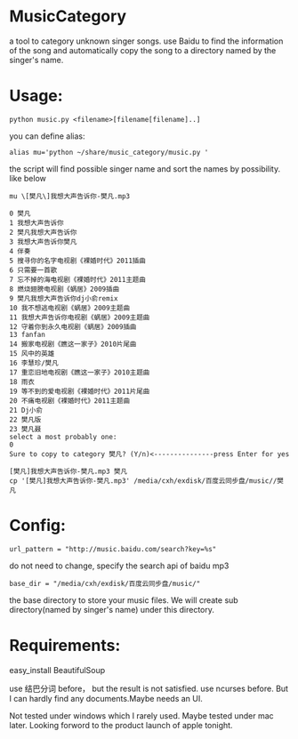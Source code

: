 MusicCategory
=============

a tool to category unknown singer songs. use Baidu to find the information of the song and automatically copy the song to a directory named by the singer's name.


Usage:
=============

    python music.py <filename>[filename[filename]..]

you can define alias:

    alias mu='python ~/share/music_category/music.py '

the script will find possible singer name and sort the names by possibility. like below

    mu \[樊凡\]我想大声告诉你-樊凡.mp3

    0 樊凡
    1 我想大声告诉你
    2 樊凡我想大声告诉你
    3 我想大声告诉你樊凡
    4 伴奏
    5 搜寻你的名字电视剧《裸婚时代》2011插曲
    6 只需要一首歌
    7 忘不掉的海电视剧《裸婚时代》2011主题曲
    8 燃烧翅膀电视剧《蜗居》2009插曲
    9 樊凡我想大声告诉你dj小俞remix
    10 我不想逃电视剧《蜗居》2009主题曲
    11 我想大声告诉你电视剧《蜗居》2009主题曲
    12 守着你到永久电视剧《蜗居》2009插曲
    13 fanfan
    14 搬家电视剧《瞧这一家子》2010片尾曲
    15 风中的英雄
    16 李慧珍/樊凡
    17 重恋旧地电视剧《瞧这一家子》2010主题曲
    18 雨衣
    19 等不到的爱电视剧《裸婚时代》2011片尾曲
    20 不痛电视剧《裸婚时代》2011主题曲
    21 Dj小俞
    22 樊凡版
    23 樊凡聂
    select a most probably one: 
    0
    Sure to copy to category 樊凡? (Y/n)<---------------press Enter for yes

    [樊凡]我想大声告诉你-樊凡.mp3 樊凡
    cp '[樊凡]我想大声告诉你-樊凡.mp3' /media/cxh/exdisk/百度云同步盘/music//樊凡

Config:
=============

    url_pattern = "http://music.baidu.com/search?key=%s"

do not need to change, specify the search api of baidu mp3

    base_dir = "/media/cxh/exdisk/百度云同步盘/music/"

the base directory to store your music files. We will create sub directory(named by singer's name) under this directory.

Requirements:
=============

easy_install BeautifulSoup

use 结巴分词 before， but the result is not satisfied.
use ncurses before. But I can hardly find any documents.Maybe needs an UI.

Not tested under windows which I rarely used.
Maybe tested under mac later. Looking forword to the product launch of apple tonight.
